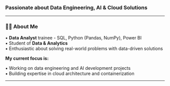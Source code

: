 <!--<h3 align="left">Hello there, I'm Parth</h3>-->
<h3 align="left">Passionate about Data Engineering, AI & Cloud Solutions</h3>

---

### 👨‍💻 About Me

▪️ **Data Analyst** trainee - SQL, Python (Pandas, NumPy), Power BI  
▪️ Student of **Data & Analytics**  
▪️ Enthusiastic about solving real-world problems with data-driven solutions

**My current focus is:**

▪️ Working on data engineering and AI development projects  
▪️ Building expertise in cloud architecture and containerization

---
<!--
### 💻 Tools I Use

**Python (Pandas, PySpark)**, **R**, **SQL**, **Bash** (WSL)<br>
**Power BI**, **Tableau**<br>
**Azure**, **AWS**, **GCP** <br>
**Docker**, **Apache Airflow**

---

### 📂 Projects

Here are a few projects I've worked on or am currently working on:

- 🔗 [Customer Churn Prediction](https://github.com/yourusername/churn-prediction) – ML model to predict customer retention  
- 🔗 [Data Pipeline with Airflow](https://github.com/yourusername/data-pipeline-airflow) – ETL pipeline using Apache Airflow  
- 🔗 [Power BI Sales Dashboard](https://github.com/yourusername/sales-dashboard) – Interactive dashboard for sales insights

---

### 📫 Connect with Me

- [LinkedIn](https://www.linkedin.com/in/alex/)  

###

---

<picture>
  <source media="(prefers-color-scheme: dark)" srcset="https://raw.githubusercontent.com/parthindata/parthindata/output/github-snake-dark.svg" />
  <source media="(prefers-color-scheme: light)" srcset="https://raw.githubusercontent.com/parthindata/parthindata/output/github-snake.svg" />
  <img alt="github-snake" src="https://raw.githubusercontent.com/parthindata/parthindata/output/github-snake.svg" />
</picture>

###

<hr>

<div align="center">
  <img src="https://cdn.jsdelivr.net/gh/devicons/devicon/icons/python/python-original.svg" height="40" alt="python logo"  /> <!-- Python logo -->
  <!--<img width="12" />
  <img src="https://cdn.jsdelivr.net/gh/devicons/devicon/icons/numpy/numpy-original.svg" height="40" alt="numpy logo"  /> <!-- NumPy logo -->
  <!--<img width="12" />
  <img src="https://cdn.jsdelivr.net/gh/devicons/devicon/icons/pandas/pandas-original.svg" height="40" alt="pandas logo"  /> <!-- Pandas logo -->
  <!--<img width="12" />
  <img src="https://cdn.jsdelivr.net/gh/devicons/devicon/icons/r/r-original.svg" height="40" alt="r logo"  /> <!-- R programming logo -->
  <!--<img width="12" />
  <img src="https://cdn.simpleicons.org/tidyverse/white" height="40" /> <!-- R Tidyverse logo -->
  <!--<img width="12" />
  <img src="https://cdn.jsdelivr.net/gh/devicons/devicon/icons/sqlite/sqlite-original.svg" height="40" alt="sqlite logo"  /> <!-- sql-lite logo -->
  <!--<img width="12" />
  <img src="https://cdn.jsdelivr.net/gh/devicons/devicon/icons/postgresql/postgresql-original.svg" height="40" alt="postgresql logo"  /> <!-- Postgre SQL logo -->
  <!--<img width="12" />
  <img src="https://cdn.jsdelivr.net/gh/devicons/devicon/icons/javascript/javascript-original.svg" height="40" alt="javascript logo"  /> <!-- JavaScript logo -->
  <!--<img width="12" />
  <img src="https://cdn.jsdelivr.net/gh/devicons/devicon/icons/googlecloud/googlecloud-original.svg" height="50" width="50" alt="googlecloud logo"  /> <!-- GCP logo -->
  <!--<img width="12" />
  <img src="https://skillicons.dev/icons?i=aws" height="40" alt="amazonwebservices logo"  /> <!-- AWS logo -->
  <!--<img width="12" />
  <img src="https://cdn.jsdelivr.net/gh/devicons/devicon/icons/azure/azure-original.svg" height="40" alt="azure logo"  /> <!-- MS Azure logo -->
  <!--img width="12" />
  <!--img src="https://cdn.simpleicons.org/apachekafka/white" height="40" /> <!-- Apache Kafka logo -->
  <!--<img width="12" />
  <img src="https://cdn.simpleicons.org/apachespark" height="40" /> <!-- Apache Spark logo>
  <img width="12" />
  <img src="https://cdn.simpleicons.org/apacheairflow" height="40" /> <!-- Apache Airflow logo -->
  <!--img width="12" />
  <!--img src="https://cdn.jsdelivr.net/gh/devicons/devicon/icons/mongodb/mongodb-original.svg" height="40" alt="mongodb logo"  /> <!-- Mondodb logo -->
  <!--img width="12" /-->
  <!--img  src="https://unpkg.com/@lobehub/icons-static-svg@latest/icons/dbrx-color.svg" height="40" /> <!-- Databricks logo -->
  <!--img width="12" />
  <img src="https://cdn.simpleicons.org/snowflake/00a1d9" height="40" /> <!-- Snowflake logo -->
  <!--<img width="12" />
  <img src="https://cdn.simpleicons.org/alteryx" height="50" /> <!-- Alteryx logo -->
  
<!--</div>


<!--div align="center">
  <img src="https://github-readme-stats.vercel.app/api/top-langs?username=parthindata&locale=en&hide_title=true&layout=compact&card_width=320&langs_count=5&theme=dark&hide_border=true&order=2" height="125" alt="languages graph"  />
  <img src="https://github-readme-stats.vercel.app/api?username=parthindata&hide_title=true&hide_rank=false&show_icons=false&include_all_commits=true&count_private=true&disable_animations=false&theme=dark&locale=en&hide_border=true&order=1" height="125" alt="stats graph"  />
</div>

-->

